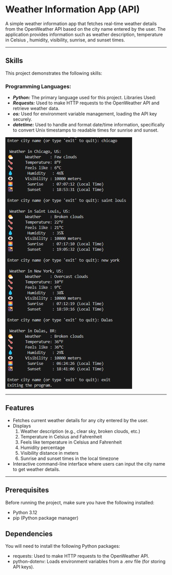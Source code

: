 # Weather Information App (API)

A simple weather information app that fetches real-time weather details from the OpenWeather API based on the city name entered by the user. The application provides information such as weather description, temperature in Celsius , humidity, visibility, sunrise, and sunset times.

---

## Skills
This project demonstrates the following skills:

### Programming Languages:
* ***Python:*** The primary language used for this project.
Libraries Used:
* ***Requests:*** Used to make HTTP requests to the OpenWeather API and retrieve weather data.
* ***os:*** Used for environment variable management, loading the API key securely.
* ***datetime:*** Used to handle and format date/time information, specifically to convert Unix timestamps to readable times for sunrise and sunset.
  

![file](https://github.com/sameena93/OpenWeatherAPICallApp/blob/main/statics/Demo.jpg)

---

## Features
* Fetches current weather details for any city entered by the user.
* Displays
    1. Weather description (e.g., clear sky, broken clouds, etc.)
    2. Temperature in Celsius and Fahrenheit
    3. Feels like temperature in Celsius and Fahrenheit
    4. Humidity percentage
    5. Visibility distance in meters
    6. Sunrise and sunset times in the local timezone
* Interactive command-line interface where users can input the city name to get weather details.

---

## Prerequisites
Before running the project, make sure you have the following installed:
* Python 3.12
* pip (Python package manager)

## Dependencies
You will need to install the following Python packages:

* requests: Used to make HTTP requests to the OpenWeather API.
* python-dotenv: Loads environment variables from a .env file (for storing API keys).

